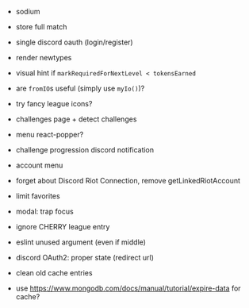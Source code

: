 - sodium
- store full match
- single discord oauth (login/register)
- render newtypes
- visual hint if `markRequiredForNextLevel < tokensEarned`

- are `fromIO`s useful (simply use `myIo()`)?
- try fancy league icons?
- challenges page + detect challenges
- menu react-popper?
- challenge progression discord notification
- account menu
- forget about Discord Riot Connection, remove getLinkedRiotAccount

- limit favorites
- modal: trap focus
- ignore CHERRY league entry
- eslint unused argument (even if middle)
- discord OAuth2: proper state (redirect url)
- clean old cache entries
- use https://www.mongodb.com/docs/manual/tutorial/expire-data for cache?
